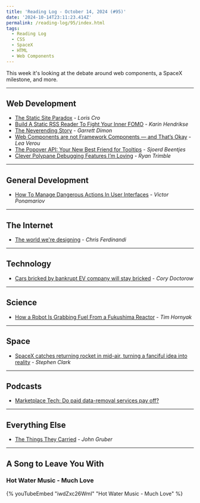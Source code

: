 ```yaml
---
title: 'Reading Log - October 14, 2024 (#95)'
date: '2024-10-14T23:11:23.414Z'
permalink: /reading-log/95/index.html
tags:
  - Reading Log
  - CSS
  - SpaceX
  - HTML
  - Web Components
---
```


This week it's looking at the debate around web components, a SpaceX milestone, and more.
<!-- excerpt -->

---

## Web Development

- [The Static Site Paradox](https://kristoff.it/blog/static-site-paradox/) - *Loris Cro*
- [Build A Static RSS Reader To Fight Your Inner FOMO](https://www.smashingmagazine.com/2024/10/build-static-rss-reader-fight-fomo/) - *Karin Hendrikse*
- [The Neverending Story](https://garrettdimon.com/journal/posts/the-neverending-story) - *Garrett Dimon*
- [Web Components are not Framework Components — and That’s Okay](https://lea.verou.me/blog/2024/wcs-vs-frameworks/) - *Lea Verou*
- [The Popover API: Your New Best Friend for Tooltips](https://www.voorhoede.nl/en/blog/the-popover-api-your-new-best-friend-for-tooltips/) - *Sjoerd Beentjes*
- [Clever Polypane Debugging Features I’m Loving](https://css-tricks.com/clever-polypane-debugging-features-im-loving/) - *Ryan Trimble*

---

## General Development

- [How To Manage Dangerous Actions In User Interfaces](https://www.smashingmagazine.com/2024/09/how-manage-dangerous-actions-user-interfaces/) - *Victor Ponamariov*

---

## The Internet

- [The world we're designing](https://gomakethings.com/the-world-were-designing/) - *Chris Ferdinandi*

---

## Technology

- [Cars bricked by bankrupt EV company will stay bricked](https://pluralistic.net/2024/10/10/software-based-car/#based) - *Cory Doctorow*

---

## Science

- [How a Robot Is Grabbing Fuel From a Fukushima Reactor](https://spectrum.ieee.org/fukushima-reactor) - *Tim Hornyak*

---

## Space

- [SpaceX catches returning rocket in mid-air, turning a fanciful idea into reality](https://arstechnica.com/space/2024/10/spacex-catches-returning-rocket-in-mid-air-turning-a-fanciful-idea-into-reality/) - *Stephen Clark*

---

## Podcasts

- [Marketplace Tech: Do paid data-removal services pay off?](https://www.marketplace.org/shows/marketplace-tech/do-paid-data-removal-services-pay-off/)

---

## Everything Else

- [The Things They Carried](https://daringfireball.net/2024/09/the_things_they_carried) - *John Gruber*

---

## A Song to Leave You With

### Hot Water Music - Much Love

{% youTubeEmbed "iwdZxc26WmI" "Hot Water Music - Much Love" %}

